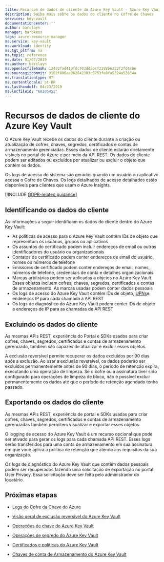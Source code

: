 ```yaml
---
title: Recursos de dados de cliente do Azure Key Vault - Azure Key Vault | Microsoft Docs
description: Saiba mais sobre os dados do cliente no Cofre de Chaves
services: key-vault
documentationcenter: ''
author: barclayn
manager: barbkess
tags: azure-resource-manager
ms.service: key-vault
ms.workload: identity
ms.tgt_pltfrm: na
ms.topic: reference
ms.date: 01/07/2019
ms.author: barclayn
ms.openlocfilehash: 12492fad419fdc703ddabcf2288be282f2fd47be
ms.sourcegitcommit: 3102f886aa962842303c8753fe8fa5324a52834a
ms.translationtype: MT
ms.contentlocale: pt-BR
ms.lasthandoff: 04/23/2019
ms.locfileid: "60305452"
---
```

# <a name="azure-key-vault-customer-data-features"></a>Recursos de dados de cliente do Azure Key Vault

O Azure Key Vault recebe os dados do cliente durante a criação ou atualização de cofres, chaves, segredos, certificados e contas de armazenamento gerenciadas. Esses dados de cliente estarão diretamente visíveis no portal do Azure e por meio da API REST. Os dados do cliente podem ser editados ou excluídos por atualizar ou excluir o objeto que contém os dados.

Os logs de acesso do sistema são gerados quando um usuário ou aplicativo acessa o Cofre de Chaves. Os logs detalhados de acesso detalhados estão disponíveis para clientes que usam o Azure Insights.

[!INCLUDE [GDPR-related guidance](../../includes/gdpr-intro-sentence.md)]

## <a name="identifying-customer-data"></a>Identificando os dados do cliente

As informações a seguir identificam os dados do cliente dentro do Azure Key Vault:

- As políticas de acesso para o Azure Key Vault contêm IDs de objeto que representam os usuários, grupos ou aplicativos
- Os assuntos do certificado podem incluir endereços de email ou outros identificadores do usuário ou organizacionais
- Contatos de certificado podem conter endereços de email do usuário, nomes ou números de telefone
- Emissores de certificado podem conter endereços de email, nomes, números de telefone, credenciais de conta e detalhes organizacionais
- Marcas arbitrárias podem ser aplicadas a objetos no Azure Key Vault. Esses objetos incluem cofres, chaves, segredos, certificados e contas de armazenamento. As marcas usadas podem conter dados pessoais
- Os logs de acesso do Azure Key Vault contêm IDs de objeto, [UPNs](../active-directory/hybrid/plan-connect-userprincipalname.md)e endereços IP para cada chamada à API REST
- Os logs de diagnóstico do Azure Key Vault podem conter IDs de objeto e endereços de IP para as chamadas de API REST

## <a name="deleting-customer-data"></a>Excluindo os dados do cliente

As mesmas APIs REST, experiência do Portal e SDKs usados para criar cofres, chaves, segredos, certificados e contas de armazenamento gerenciado, também são capazes de atualizar e excluir esses objetos.

A exclusão reversível permite recuperar os dados excluídos por 90 dias após a exclusão. Ao usar a exclusão reversível, os dados poderão ser excluídos permanentemente antes de 90 dias, o período de retenção expira, executando uma operação de limpeza. Se o cofre ou a assinatura tiver sido configurado para operações de limpeza de bloco, não é possível excluir permanentemente os dados até que o período de retenção agendado tenha passado.

## <a name="exporting-customer-data"></a>Exportando os dados do cliente

As mesmas APIs REST, experiência de portal e SDKs usadas para criar cofres, chaves, segredos, certificados e contas de armazenamento gerenciadas também permitem visualizar e exportar esses objetos.

O logging de acesso do Azure Key Vault é um recurso opcional que pode ser ativado para gerar os logs para cada chamada API REST. Esses logs serão transferidos para uma conta de armazenamento em sua assinatura em que você aplica a política de retenção que atenda aos requisitos da sua organização.

Os logs de diagnóstico do Azure Key Vault que contêm dados pessoais podem ser recuperados fazendo uma solicitação de exportação no portal User Privacy. Essa solicitação deve ser feita pelo administrador do locatário.

## <a name="next-steps"></a>Próximas etapas

- [Logs do Cofre da Chave do Azure](key-vault-logging.md)

- [Visão geral de exclusão reversível do Azure Key Vault](key-vault-soft-delete-cli.md)

- [Operações de chave do Azure Key Vault](https://docs.microsoft.com/rest/api/keyvault/key-operations)

- [Operações de segredo do Azure Key Vault](https://docs.microsoft.com/rest/api/keyvault/secret-operations)

- [Certificados e políticas do Azure Key Vault](https://docs.microsoft.com/rest/api/keyvault/certificates-and-policies)

- [Chaves de conta de Armazenamento do Azure Key Vault](https://docs.microsoft.com/rest/api/keyvault/storage-account-key-operations)
